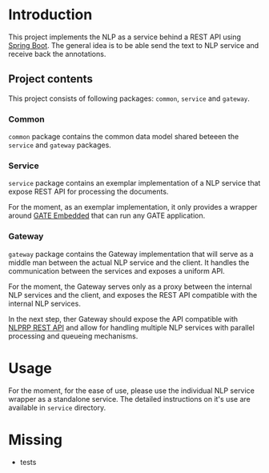 # Introduction
This project implements the NLP as a service behind a REST API using [Spring Boot](https://spring.io/). The general idea is to be able send the text to NLP service and receive back the annotations.


## Project contents

This project consists of following packages: `common`, `service` and `gateway`.

### Common
 `common` package contains the common data model shared beteeen the `service` and `gateway` packages.
  
### Service
`service` package contains an exemplar implementation of a NLP service that expose REST API for processing the documents. 

For the moment, as an exemplar implementation, it only provides a wrapper around [GATE Embedded](https://gate.ac.uk/family/embedded.html) that can run any GATE application.

### Gateway
`gateway` package contains the Gateway implementation that will serve as a middle man between the actual NLP service and the client. It handles the communication between the services and exposes a uniform API.

For the moment, the Gateway serves only as a proxy between the internal NLP services and the client, and exposes the REST API compatible with the internal NLP services. 

In the next step, ther Gateway should expose the API compatible with [NLPRP REST API](https://crateanon.readthedocs.io/en/latest/nlp/nlprp.html) and allow for handling multiple NLP services with parallel processing and queueing mechanisms.


# Usage

For the moment, for the ease of use, please use the individual NLP service wrapper as a standalone service. The detailed instructions on it's use are available in `service` directory.


# Missing
- tests
